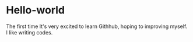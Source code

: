 # Hello-world
The first time
It's very excited to learn Githhub, hoping to improving myself.
I like writing codes.
